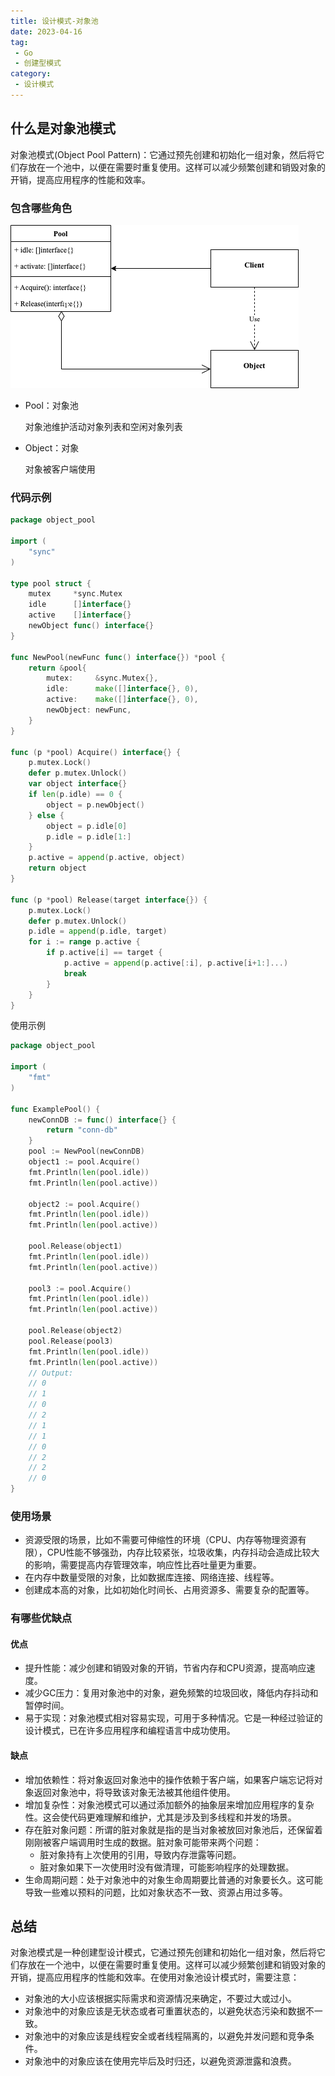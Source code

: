 ```yaml
---
title: 设计模式-对象池
date: 2023-04-16
tag:
 - Go
 - 创建型模式
category:
 - 设计模式
---
```


<!-- more -->

## 什么是对象池模式

对象池模式(Object Pool Pattern)：它通过预先创建和初始化一组对象，然后将它们存放在一个池中，以便在需要时重复使用。这样可以减少频繁创建和销毁对象的开销，提高应用程序的性能和效率。

### 包含哪些角色

![object-pool](../images/object-pool.png)

- Pool：对象池

  对象池维护活动对象列表和空闲对象列表

- Object：对象

  对象被客户端使用

### 代码示例

```go
package object_pool

import (
	"sync"
)

type pool struct {
	mutex     *sync.Mutex
	idle      []interface{}
	active    []interface{}
	newObject func() interface{}
}

func NewPool(newFunc func() interface{}) *pool {
	return &pool{
		mutex:     &sync.Mutex{},
		idle:      make([]interface{}, 0),
		active:    make([]interface{}, 0),
		newObject: newFunc,
	}
}

func (p *pool) Acquire() interface{} {
	p.mutex.Lock()
	defer p.mutex.Unlock()
	var object interface{}
	if len(p.idle) == 0 {
		object = p.newObject()
	} else {
		object = p.idle[0]
		p.idle = p.idle[1:]
	}
	p.active = append(p.active, object)
	return object
}

func (p *pool) Release(target interface{}) {
	p.mutex.Lock()
	defer p.mutex.Unlock()
	p.idle = append(p.idle, target)
	for i := range p.active {
		if p.active[i] == target {
			p.active = append(p.active[:i], p.active[i+1:]...)
			break
		}
	}
}
```

使用示例

```go
package object_pool

import (
	"fmt"
)

func ExamplePool() {
	newConnDB := func() interface{} {
		return "conn-db"
	}
	pool := NewPool(newConnDB)
	object1 := pool.Acquire()
	fmt.Println(len(pool.idle))
	fmt.Println(len(pool.active))

	object2 := pool.Acquire()
	fmt.Println(len(pool.idle))
	fmt.Println(len(pool.active))

	pool.Release(object1)
	fmt.Println(len(pool.idle))
	fmt.Println(len(pool.active))

	pool3 := pool.Acquire()
	fmt.Println(len(pool.idle))
	fmt.Println(len(pool.active))

	pool.Release(object2)
	pool.Release(pool3)
	fmt.Println(len(pool.idle))
	fmt.Println(len(pool.active))
	// Output:
	// 0
	// 1
	// 0
	// 2
	// 1
	// 1
	// 0
	// 2
	// 2
	// 0
}
```

### 使用场景

- 资源受限的场景，比如不需要可伸缩性的环境（CPU、内存等物理资源有限），CPU性能不够强劲，内存比较紧张，垃圾收集，内存抖动会造成比较大的影响，需要提高内存管理效率，响应性比吞吐量更为重要。
- 在内存中数量受限的对象，比如数据库连接、网络连接、线程等。
- 创建成本高的对象，比如初始化时间长、占用资源多、需要复杂的配置等。

### 有哪些优缺点

#### 优点

- 提升性能：减少创建和销毁对象的开销，节省内存和CPU资源，提高响应速度。
- 减少GC压力：复用对象池中的对象，避免频繁的垃圾回收，降低内存抖动和暂停时间。
- 易于实现：对象池模式相对容易实现，可用于多种情况。它是一种经过验证的设计模式，已在许多应用程序和编程语言中成功使用。

#### 缺点

- 增加依赖性：将对象返回对象池中的操作依赖于客户端，如果客户端忘记将对象返回对象池中，将导致该对象无法被其他组件使用。
- 增加复杂性：对象池模式可以通过添加额外的抽象层来增加应用程序的复杂性。这会使代码更难理解和维护，尤其是涉及到多线程和并发的场景。
- 存在脏对象问题：所谓的脏对象就是指的是当对象被放回对象池后，还保留着刚刚被客户端调用时生成的数据。脏对象可能带来两个问题：
  - 脏对象持有上次使用的引用，导致内存泄露等问题。
  - 脏对象如果下一次使用时没有做清理，可能影响程序的处理数据。
- 生命周期问题：处于对象池中的对象生命周期要比普通的对象要长久。这可能导致一些难以预料的问题，比如对象状态不一致、资源占用过多等。

## 总结

对象池模式是一种创建型设计模式，它通过预先创建和初始化一组对象，然后将它们存放在一个池中，以便在需要时重复使用。这样可以减少频繁创建和销毁对象的开销，提高应用程序的性能和效率。在使用对象池设计模式时，需要注意：

- 对象池的大小应该根据实际需求和资源情况来确定，不要过大或过小。
- 对象池中的对象应该是无状态或者可重置状态的，以避免状态污染和数据不一致。
- 对象池中的对象应该是线程安全或者线程隔离的，以避免并发问题和竞争条件。
- 对象池中的对象应该在使用完毕后及时归还，以避免资源泄露和浪费。
